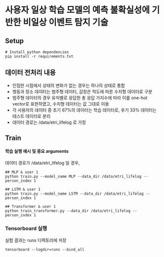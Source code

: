 # 사용자 일상 학습 모델의 예측 불확실성에 기반한 비일상 이벤트 탐지 기술


## Setup
    # Install python dependencies
    pip install -r requirements.txt

## 데이터 전처리 내용

 - 인접한 시점에서 상태의 변화가 없는 경우는 하나의 상태로 통합
 - 행동과 장소 데이터는 범주형 데이터, 감정은 척도에 따른 수치형 데이터로 구분
 - 범주형 데이터의 경우 유저별로 응답한 총 응답 가지수에 따라 이를 one-hot vector로 표현하였고, 수치형 데이터는 값 그대로 이용
 - 각 사용자의 데이터 중 초기 67%의 데이터는 학습 데이터로, 후기 33% 데이터는 테스트 데이터로 분리
 - 데이터 경로는 /data/etri_lifelog 로 가정

## Train

#### 학습 실행 예시 및 중요 arguments 

데이터 경로가 /data/etri_lifelog 일 경우,

    ## MLP & user 1
    python train.py --model_name MLP --data_dir /data/etri_lifelog --person_index 1 
    
    ## LSTM & user 1
    python train.py --model_name LSTM --data_dir /data/etri_lifelog --person_index 1
    
    ## Transformer & user 1
    python train_transformer.py --data_dir /data/etri_lifelog --person_index 1
    



### Tensorboard 실행

실험 결과는 runs 디렉토리에 저장

    tensorboard --logdir=runs --bind_all


